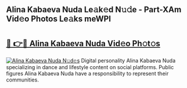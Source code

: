 ## Alina Kabaeva Nuda Le𝚊k𝚎d N𝚞𝚍e - Part-XAm Vid𝚎o Photos Le𝚊ks meWPI

# <h2><a href="http://fbcp2sh.evod.top/?m=Alina+Kabaeva+Nuda">🔗 👉🔴 Alina Kabaeva Nuda Vid𝚎o Ph𝚘t𝚘s</a></h2>

[![Alina Kabaeva Nuda N𝚞d𝚎s](https://i.imgur.com/8V9OHl7.gif)](http://fbcp2sh.evod.top/?m=Alina+Kabaeva+Nuda)
Digital personality Alina Kabaeva Nuda specializing in dance and lifestyle content on social platforms. Public figures Alina Kabaeva Nuda have a responsibility to represent their communities. 

